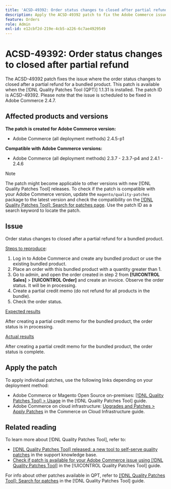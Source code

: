 ```yaml
---
title: 'ACSD-49392: Order status changes to closed after partial refund'
description: Apply the ACSD-49392 patch to fix the Adobe Commerce issue where the order status changes to closed after a partial refund for a bundled product.
feature: Orders
role: Admin
exl-id: e12cbf2d-219e-4cb5-a226-6c7ae4929549
---
```

# ACSD-49392: Order status changes to closed after partial refund

The ACSD-49392 patch fixes the issue where the order status changes to closed after a partial refund for a bundled product. This patch is available when the [!DNL Quality Patches Tool (QPT)] 1.1.31 is installed. The patch ID is ACSD-49392. Please note that the issue is scheduled to be fixed in Adobe Commerce 2.4.7.

## Affected products and versions

**The patch is created for Adobe Commerce version:**

* Adobe Commerce (all deployment methods) 2.4.5-p1

**Compatible with Adobe Commerce versions:**

* Adobe Commerce (all deployment methods) 2.3.7 - 2.3.7-p4 and 2.4.1 - 2.4.6

>[!NOTE]
>
>The patch might become applicable to other versions with new [!DNL Quality Patches Tool] releases. To check if the patch is compatible with your Adobe Commerce version, update the `magento/quality-patches` package to the latest version and check the compatibility on the [[!DNL Quality Patches Tool]: Search for patches page](https://experienceleague.adobe.com/tools/commerce-quality-patches/index.html). Use the patch ID as a search keyword to locate the patch.

## Issue

Order status changes to closed after a partial refund for a bundled product.

<u>Steps to reproduce</u>:

1. Log in to Adobe Commerce and create any bundled product or use the existing bundled product.
1. Place an order with this bundled product with a quantity greater than 1.
1. Go to admin, and open the order created in step 2 from **[!UICONTROL Sales]** > **[!UICONTROL Order]** and create an invoice. Observe the order status. It will be in processing.
1. Create a partial credit memo (do not refund for all products in the bundle).
1. Check the order status.

<u>Expected results</u>

After creating a partial credit memo for the bundled product, the order status is in processing.

<u>Actual results</u>

After creating a partial credit memo for the bundled product, the order status is complete.

## Apply the patch

To apply individual patches, use the following links depending on your deployment method:

* Adobe Commerce or Magento Open Source on-premises: [[!DNL Quality Patches Tool] > Usage](/help/tools/quality-patches-tool/usage.md) in the [!DNL Quality Patches Tool] guide.
* Adobe Commerce on cloud infrastructure: [Upgrades and Patches > Apply Patches](https://experienceleague.adobe.com/docs/commerce-cloud-service/user-guide/develop/upgrade/apply-patches.html) in the Commerce on Cloud Infrastructure guide.

## Related reading

To learn more about [!DNL Quality Patches Tool], refer to:

* [[!DNL Quality Patches Tool] released: a new tool to self-serve quality patches](https://experienceleague.adobe.com/en/docs/commerce-knowledge-base/kb/announcements/commerce-announcements/magento-quality-patches-released-new-tool-to-self-serve-quality-patches) in the support knowledge base.
* [Check if patch is available for your Adobe Commerce issue using [!DNL Quality Patches Tool]](/help/tools/quality-patches-tool/patches-available-in-qpt/check-patch-for-magento-issue-with-magento-quality-patches.md) in the [!UICONTROL Quality Patches Tool] guide.


For info about other patches available in QPT, refer to [[!DNL Quality Patches Tool]: Search for patches](https://experienceleague.adobe.com/tools/commerce-quality-patches/index.html) in the [!DNL Quality Patches Tool] guide.
